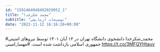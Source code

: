 ```yaml
---
id: "1591464948492029952_1"
title: "محمد شکرخدا"
subtitle: "توضیحات آزمایشی"
date: "2022-11-12 16:16:26+00:00"
---
```

#محمد_شکرخدا دانشجوی دانشگاه تهران در ۱۴ آبان ۱۴۰۱ توسط نیروهای امنیتی جمهوری اسلامی بازداشت شده است.
#مهسا_امینی https://t.co/3MFQYHtauv
